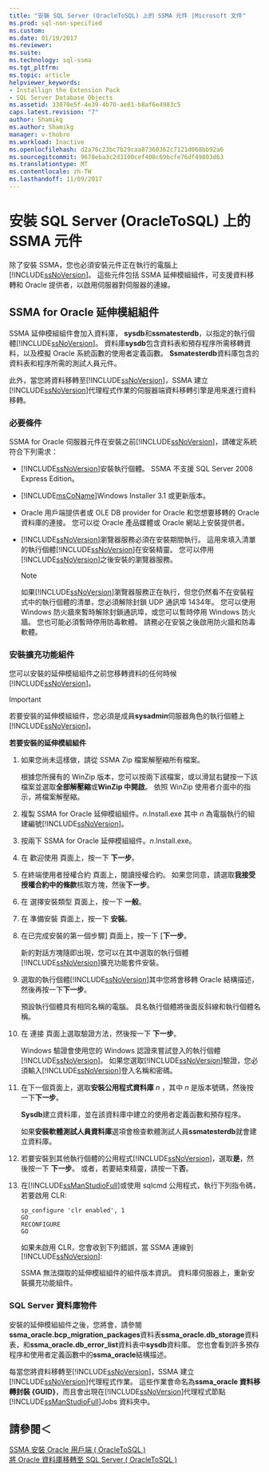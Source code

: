 ```yaml
---
title: "安裝 SQL Server (OracleToSQL) 上的 SSMA 元件 |Microsoft 文件"
ms.prod: sql-non-specified
ms.custom: 
ms.date: 01/19/2017
ms.reviewer: 
ms.suite: 
ms.technology: sql-ssma
ms.tgt_pltfrm: 
ms.topic: article
helpviewer_keywords:
- Installign the Extension Pack
- SQL Server Database Objects
ms.assetid: 33070e5f-4e39-4b70-ae81-b8af6e4983c5
caps.latest.revision: "7"
author: Shamikg
ms.author: Shamikg
manager: v-thobro
ms.workload: Inactive
ms.openlocfilehash: d2a76c23bc7b29caa87360362c7121d068bb92a6
ms.sourcegitcommit: 9678eba3c2d3100cef408c69bcfe76df49803d63
ms.translationtype: MT
ms.contentlocale: zh-TW
ms.lasthandoff: 11/09/2017
---
```

# <a name="installing-ssma-components-on-sql-server-oracletosql"></a>安裝 SQL Server (OracleToSQL) 上的 SSMA 元件
除了安裝 SSMA，您也必須安裝元件正在執行的電腦上[!INCLUDE[ssNoVersion](../../includes/ssnoversion_md.md)]。 這些元件包括 SSMA 延伸模組組件，可支援資料移轉和 Oracle 提供者，以啟用伺服器對伺服器的連線。  
  
## <a name="ssma-for-oracle-extension-pack"></a>SSMA for Oracle 延伸模組組件  
SSMA 延伸模組組件會加入資料庫， **sysdb**和**ssmatesterdb**，以指定的執行個體[!INCLUDE[ssNoVersion](../../includes/ssnoversion_md.md)]。 資料庫**sysdb**包含資料表和預存程序所需移轉資料，以及模擬 Oracle 系統函數的使用者定義函數。 **Ssmatesterdb**資料庫包含的資料表和程序所需的測試人員元件。  
  
此外，當您將資料移轉至[!INCLUDE[ssNoVersion](../../includes/ssnoversion_md.md)]，SSMA 建立[!INCLUDE[ssNoVersion](../../includes/ssnoversion_md.md)]代理程式作業的伺服器端資料移轉引擎是用來進行資料移轉。  
  
### <a name="prerequisites"></a>必要條件  
SSMA for Oracle 伺服器元件在安裝之前[!INCLUDE[ssNoVersion](../../includes/ssnoversion_md.md)]，請確定系統符合下列需求：  
  
-   [!INCLUDE[ssNoVersion](../../includes/ssnoversion_md.md)]安裝執行個體。 SSMA 不支援 SQL Server 2008 Express Edition。  
  
-   [!INCLUDE[msCoName](../../includes/msconame_md.md)]Windows Installer 3.1 或更新版本。  
  
-   Oracle 用戶端提供者或 OLE DB provider for Oracle 和您想要移轉的 Oracle 資料庫的連接。 您可以從 Oracle 產品媒體或 Oracle 網站上安裝提供者。  
  
-   [!INCLUDE[ssNoVersion](../../includes/ssnoversion_md.md)]瀏覽器服務必須在安裝期間執行。 這用來填入清單的執行個體[!INCLUDE[ssNoVersion](../../includes/ssnoversion_md.md)]在安裝精靈。 您可以停用[!INCLUDE[ssNoVersion](../../includes/ssnoversion_md.md)]之後安裝的瀏覽器服務。  
  
    > [!NOTE]  
    > 如果[!INCLUDE[ssNoVersion](../../includes/ssnoversion_md.md)]瀏覽器服務正在執行，但您仍然看不在安裝程式中的執行個體的清單，您必須解除封鎖 UDP 通訊埠 1434年。 您可以使用 Windows 防火牆來暫時解除封鎖通訊埠，或您可以暫時停用 Windows 防火牆。 您也可能必須暫時停用防毒軟體。 請務必在安裝之後啟用防火牆和防毒軟體。  
  
### <a name="installing-the-extension-pack"></a>安裝擴充功能組件  
您可以安裝的延伸模組組件之前您移轉資料的任何時候[!INCLUDE[ssNoVersion](../../includes/ssnoversion_md.md)]。  
  
> [!IMPORTANT]  
> 若要安裝的延伸模組組件，您必須是成員**sysadmin**伺服器角色的執行個體上[!INCLUDE[ssNoVersion](../../includes/ssnoversion_md.md)]。  
  
**若要安裝的延伸模組組件**  
  
1.  如果您尚未這樣做，請從 SSMA Zip 檔案解壓縮所有檔案。  
  
    根據您所擁有的 WinZip 版本，您可以按兩下該檔案，或以滑鼠右鍵按一下該檔案並選取**全部解壓縮**或**WinZip 中開啟**。 依照 WinZip 使用者介面中的指示，將檔案解壓縮。  
  
2.  複製 SSMA for Oracle 延伸模組組件。*n*.Install.exe 其中 *n* 為電腦執行的組建編號[!INCLUDE[ssNoVersion](../../includes/ssnoversion_md.md)]。  
  
3.  按兩下 SSMA for Oracle 延伸模組組件。*n*.Install.exe。  
  
4.  在 歡迎使用 頁面上，按一下 **下一步**。  
  
5.  在終端使用者授權合約 頁面上，閱讀授權合約。 如果您同意，請選取**我接受授權合約中的條款**核取方塊，然後**下一步**。  
  
6.  在 選擇安裝類型 頁面上，按一下 **一般**。  
  
7.  在 準備安裝 頁面上，按一下 **安裝**。  
  
8.  在已完成安裝的第一個步驟] 頁面上，按一下 [**下一步**。  
  
    新的對話方塊隨即出現，您可以在其中選取的執行個體[!INCLUDE[ssNoVersion](../../includes/ssnoversion_md.md)]擴充功能套件安裝。  
  
9. 選取的執行個體[!INCLUDE[ssNoVersion](../../includes/ssnoversion_md.md)]其中您將會移轉 Oracle 結構描述，然後再按一下**下一步**。  
  
    預設執行個體具有相同名稱的電腦。 具名執行個體將後面反斜線和執行個體名稱。  
  
10. 在 連接 頁面上選取驗證方法，然後按一下 **下一步**。  
  
    Windows 驗證會使用您的 Windows 認證來嘗試登入的執行個體[!INCLUDE[ssNoVersion](../../includes/ssnoversion_md.md)]。 如果您選取[!INCLUDE[ssNoVersion](../../includes/ssnoversion_md.md)]驗證，您必須輸入[!INCLUDE[ssNoVersion](../../includes/ssnoversion_md.md)]登入名稱和密碼。  
  
11. 在下一個頁面上，選取**安裝公用程式資料庫**  *n* ，其中 *n* 是版本號碼，然後按一下**下一步**。  
  
    **Sysdb**建立資料庫，並在該資料庫中建立的使用者定義函數和預存程序。  
  
    如果**安裝軟體測試人員資料庫**選項會檢查軟體測試人員**ssmatesterdb**就會建立資料庫。  
  
12. 若要安裝到其他執行個體的公用程式[!INCLUDE[ssNoVersion](../../includes/ssnoversion_md.md)]，選取**是**，然後按一下 **下一步**。 或者，若要結束精靈，請按一下**否**。  
  
13. 在[!INCLUDE[ssManStudioFull](../../includes/ssmanstudiofull_md.md)]或使用 sqlcmd 公用程式，執行下列指令碼，若要啟用 CLR:  
  
    ```  
    sp_configure 'clr enabled', 1  
    GO  
    RECONFIGURE  
    GO  
    ```  
    如果未啟用 CLR，您會收到下列錯誤，當 SSMA 連線到[!INCLUDE[ssNoVersion](../../includes/ssnoversion_md.md)]:  
  
    SSMA 無法擷取的延伸模組組件的組件版本資訊。 資料庫伺服器上，重新安裝擴充功能組件。  
  
### <a name="sql-server-database-objects"></a>SQL Server 資料庫物件  
安裝的延伸模組組件之後，您將會，請參閱**ssma_oracle.bcp_migration_packages**資料表**ssma_oracle.db_storage**資料表，和**ssma_oracle.db_error_list**資料表中**sysdb**資料庫。 您也會看到許多預存程序和使用者定義函數中的**ssma_oracle**結構描述。  
  
每當您將資料移轉至[!INCLUDE[ssNoVersion](../../includes/ssnoversion_md.md)]，SSMA 建立[!INCLUDE[ssNoVersion](../../includes/ssnoversion_md.md)]代理程式作業。 這些作業會命名為**ssma_oracle 資料移轉封裝 {GUID}**，而且會出現在[!INCLUDE[ssNoVersion](../../includes/ssnoversion_md.md)]代理程式節點[!INCLUDE[ssManStudioFull](../../includes/ssmanstudiofull_md.md)]Jobs 資料夾中。  
  
## <a name="see-also"></a>請參閱＜  
[SSMA 安裝 Oracle 用戶端 &#40; OracleToSQL &#41;](../../ssma/oracle/installing-ssma-for-oracle-client-oracletosql.md)  
[將 Oracle 資料庫移轉至 SQL Server &#40; OracleToSQL &#41;](../../ssma/oracle/migrating-oracle-databases-to-sql-server-oracletosql.md)  
  
